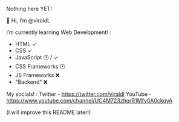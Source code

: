 Nothing here YET!


👋 Hi, I’m @viraldL

I’m currently learning Web Development! :
- HTML ✓
- CSS ✓
- JavaScript 🕑 / ✓
- CSS Frameworks 🕑
- JS Frameworks ❌
- "Backend" ❌

My socials! :
Twitter - https://twitter.com/viraldl
YouTube - https://www.youtube.com/channel/UC4M723zhqrR1Mfy0A0ckqyA

(I will improve this README later!)
<!---
viraldL/viraldL is a ✨ special ✨ repository because its `README.md` (this file) appears on your GitHub profile.
You can click the Preview link to take a look at your changes.
--->
